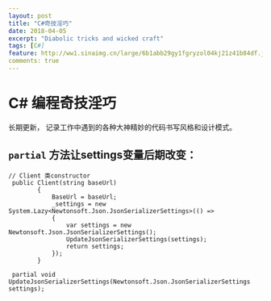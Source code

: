 ```yaml
---
layout: post
title: "C#奇技淫巧"
date: 2018-04-05
excerpt: "Diabolic tricks and wicked craft"
tags: [C#]
feature: http://ww1.sinaimg.cn/large/6b1abb29gy1fgryzol04kj21z41b84df.jpg
comments: true
---
```


# C\# 编程奇技淫巧
长期更新， 记录工作中遇到的各种大神精妙的代码书写风格和设计模式。

## `partial` 方法让settings变量后期改变：

```
// Client 类constructor
 public Client(string baseUrl)
        {
            BaseUrl = baseUrl; 
    		_settings = new System.Lazy<Newtonsoft.Json.JsonSerializerSettings>(() => 
            {
                var settings = new Newtonsoft.Json.JsonSerializerSettings();
                UpdateJsonSerializerSettings(settings);
                return settings;
            });
    	}
    
 partial void UpdateJsonSerializerSettings(Newtonsoft.Json.JsonSerializerSettings settings);
```

